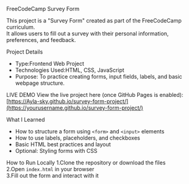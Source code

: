 FreeCodeCamp Survey Form

This project is a "Survey Form" created as part of the FreeCodeCamp curriculum.  
It allows users to fill out a survey with their personal information, preferences, and feedback.

Project Details
- Type:Frontend Web Project  
- Technologies Used:HTML, CSS, JavaScript  
- Purpose: To practice creating forms, input fields, labels, and basic webpage structure.

LIVE DEMO 
View the live project here (once GitHub Pages is enabled):  
[https://Ayla-sky.github.io/survey-form-project/](https://yourusername.github.io/survey-form-project/)

What I Learned
- How to structure a form using `<form>` and `<input>` elements  
- How to use labels, placeholders, and checkboxes  
- Basic HTML best practices and layout  
- Optional: Styling forms with CSS

How to Run Locally
1.Clone the repository or download the files  
2.Open `index.html` in your browser  
3.Fill out the form and interact with it